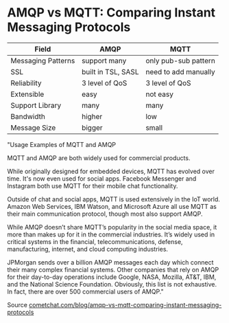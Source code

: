 # AMQP vs MQTT: Comparing Instant Messaging Protocols

| Field              | AMQP               | MQTT                 |
| ------------------ | ------------------ | -------------------- |
| Messaging Patterns | support many       | only pub-sub pattern |
| SSL                | built in TSL, SASL | need to add manually |
| Reliability        | 3 level of QoS     | 3 level of QoS       |
| Extensible         | easy               | not easy             |
| Support Library    | many               | many                 |
| Bandwidth          | higher             | low                  |
| Message Size       | bigger             | small                |

"Usage Examples of MQTT and AMQP

MQTT and AMQP are both widely used for commercial products.

While originally designed for embedded devices, MQTT has evolved over time. It's now even used for social apps. Facebook Messenger and Instagram both use MQTT for their mobile chat functionality.

Outside of chat and social apps, MQTT is used extensively in the IoT world. Amazon Web Services, IBM Watson, and Microsoft Azure all use MQTT as their main communication protocol, though most also support AMQP.

While AMQP doesn’t share MQTT’s popularity in the social media space, it more than makes up for it in the commercial industries. It’s widely used in critical systems in the financial, telecommunications, defense, manufacturing, internet, and cloud computing industries.

JPMorgan sends over a billion AMQP messages each day which connect their many complex financial systems. Other companies that rely on AMQP for their day-to-day operations include Google, NASA, Mozilla, AT&T, IBM, and the National Science Foundation. Obviously, this list is not exhaustive. In fact, there are over 500 commercial users of AMQP."

Source [cometchat.com/blog/amqp-vs-mqtt-comparing-instant-messaging-protocols](https://www.cometchat.com/blog/amqp-vs-mqtt-comparing-instant-messaging-protocols)

